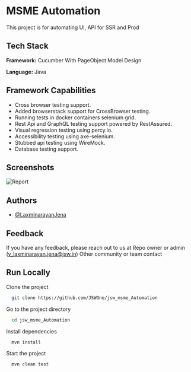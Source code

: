 
# MSME Automation

This project is for automating UI, API for SSR and Prod


## Tech Stack

**Framework:** Cucumber With PageObject Model Design 

**Language:** Java

## Framework Capabilities

- Cross browser testing support. </br>
- Added browserstack support for CrossBrowser testing. </br>
- Running tests in docker containers selenium grid. </br>
- Rest Api and GraphQL testing support powered by RestAssured. </br>
- Visual regression testing using percy.io. </br>
- Accessibility testing using axe-selenium. </br>
- Stubbed api testing using WireMock. </br>
- Database testing support. </br>

## Screenshots
![Report](https://user-images.githubusercontent.com/92700205/216805111-90ffd88e-364d-4679-8dd9-c5014ad6cbc7.png)

## Authors

- [@LaxminarayanJena](https://github.com/laxminarayanJena)


## Feedback

If you have any feedback, please reach out to us at 
Repo owner or admin (v_laxminarayan.jena@jsw.in)
Other community or team contact


## Run Locally

Clone the project

```bash
  git clone https://github.com/JSWOne/jsw_msme_Automation
```

Go to the project directory

```bash
  cd jsw_msme_Automation
```

Install dependencies

```bash
  mvn install 
```

Start the project

```bash
  mvn clean test
```





